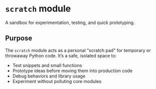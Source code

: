 
# `scratch` module

A sandbox for experimentation, testing, and quick prototyping.

## Purpose

The `scratch` module acts as a personal "scratch pad" for temporary or
throwaway Python code. It’s a safe, isolated space to:

- Test snippets and small functions
- Prototype ideas before moving them into production code
- Debug behaviors and library usage
- Experiment without polluting core modules


